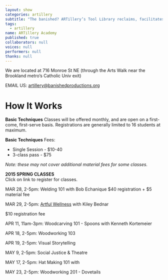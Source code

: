 ```yaml
---
layout: show
categories: artillery
subtitle: "The banished? ARTillery’s Tool Library reclaims, facilitates and promotes the artisanal skills of hand-crafting, wood-working, and knowledge-sharing. This user-friendly, tool-loaning program is open to artists and community members in Ward 5 and the greater DC area."
tags: 
  - artillery
name: ARTillery Academy
published: true
collaborators: null
voices: null
performers: null
thanks: null
---
```


We are located at 716 Monroe St NE (through the Arts Walk near the Brookland metro’s Catholic Univ exit)

<!-- calendar needs to happen -->

EMAIL US: artillery@banishedproductions.org

# How It Works

**Basic Techniques** Classes will be offered monthly, and are open on a first-come, first-serve basis. Registrations are generally limited to 16 students at maximum.

**Basic Techniques** Fees:

- Single Session - $10-40
- 3-class pass - $75

_Note: these may not cover additional material fees for some classes._

**2015 SPRING CLASSES**
<br>
Click on link to register for classes.

MAR 28, 2-5pm: Welding 101 with Bob Echanique
$40 registration + $5 material fee

MAR 29, 2-5pm: [Artful Wellness](https://www.artful.ly/store/events/5356 "BUY TICKETS") with Kiley Bednar 

$10 registration fee


APR 11, 11am-3pm: Woodcarving 101 - Spoons with Kenneth Kortemeier
  
APR 18, 2-5pm: Woodworking 103

APR 19, 2-5pm: Visual Storytelling

MAY 9, 2-5pm: Social Justice & Theatre

MAY 17, 2-5pm: Hat Making 101 with

MAY 23, 2-5pm: Woodworking 201 - Dovetails
